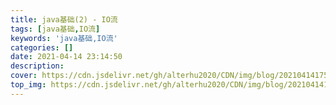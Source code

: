 ```yaml
---
title: java基础(2) - IO流
tags: [java基础,IO流]
keywords: 'java基础,IO流'
categories: []
date: 2021-04-14 23:14:50
description:
cover: https://cdn.jsdelivr.net/gh/alterhu2020/CDN/img/blog/20210414175757.jpeg
top_img: https://cdn.jsdelivr.net/gh/alterhu2020/CDN/img/blog/20210414175757.jpeg
---
```






